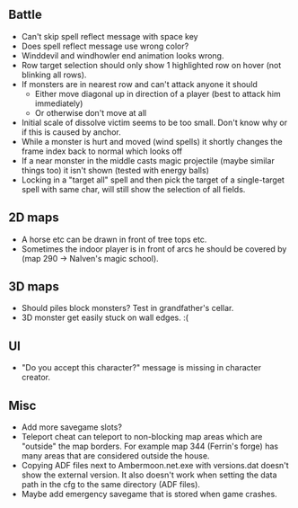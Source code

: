 ## Battle

- Can't skip spell reflect message with space key
- Does spell reflect message use wrong color?
- Winddevil and windhowler end animation looks wrong.
- Row target selection should only show 1 highlighted row on hover (not blinking all rows).
- If monsters are in nearest row and can't attack anyone it should
  - Either move diagonal up in direction of a player (best to attack him immediately)
  - Or otherwise don't move at all
- Initial scale of dissolve victim seems to be too small. Don't know why or if this is caused by anchor.
- While a monster is hurt and moved (wind spells) it shortly changes the frame index back to normal which looks off
- If a near monster in the middle casts magic projectile (maybe similar things too) it isn't shown (tested with energy balls)
- Locking in a "target all" spell and then pick the target of a single-target spell with same char, will still show the selection of all fields.


## 2D maps

- A horse etc can be drawn in front of tree tops etc.
- Sometimes the indoor player is in front of arcs he should be covered by (map 290 -> Nalven's magic school).


## 3D maps

- Should piles block monsters? Test in grandfather's cellar.
- 3D monster get easily stuck on wall edges. :(


## UI

- "Do you accept this character?" message is missing in character creator.


## Misc

- Add more savegame slots?
- Teleport cheat can teleport to non-blocking map areas which are "outside" the map borders.
  For example map 344 (Ferrin's forge) has many areas that are considered outside the house.
- Copying ADF files next to Ambermoon.net.exe with versions.dat doesn't show the external version.
  It also doesn't work when setting the data path in the cfg to the same directory (ADF files).
- Maybe add emergency savegame that is stored when game crashes.